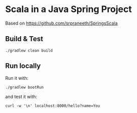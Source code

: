 # Scala in a Java Spring Project

Based on https://github.com/srpraneeth/SpringsScala

## Build & Test

```
./gradlew clean build
```

## Run locally

Run it with:

```
./gradlew bootRun
```

and test it with:

```
curl -w '\n' localhost:8000/hello?name=You
```
